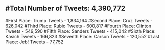 #Total Number of Tweets: 4,390,772 
---
#First Place: Trump Tweets - 1,834,164
#Second Place: Cruz Tweets - 626,042
#Third Place: Rubio Tweets - 600,817
#Fourth Place: Clinton Tweets - 549,590
#Fifth Place: Sanders Tweets - 415,042
#Sixth Place: Kasich Tweets - 166,823
#Seventh Place: Carson Tweets - 120,552
#Last Place: Jeb! Tweets - 77,752
